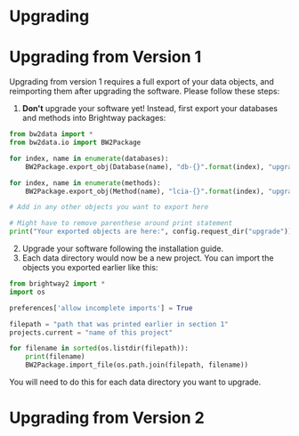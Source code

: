 # Upgrading

# Upgrading from Version 1

Upgrading from version 1 requires a full export of your data objects, and reimporting them after upgrading the software. Please follow these steps:

1.  **Don\'t** upgrade your software yet! Instead, first export your
    databases and methods into Brightway packages:

``` python
from bw2data import *
from bw2data.io import BW2Package

for index, name in enumerate(databases):
    BW2Package.export_obj(Database(name), "db-{}".format(index), "upgrade")

for index, name in enumerate(methods):
    BW2Package.export_obj(Method(name), "lcia-{}".format(index), "upgrade")

# Add in any other objects you want to export here

# Might have to remove parenthese around print statement
print("Your exported objects are here:", config.request_dir("upgrade"))
```

2.  Upgrade your software following the installation guide.
3.  Each data directory would now be a new project. You can import the
    objects you exported earlier like this:

``` python
from brightway2 import *
import os

preferences['allow incomplete imports'] = True

filepath = "path that was printed earlier in section 1"
projects.current = "name of this project"

for filename in sorted(os.listdir(filepath)):
    print(filename)
    BW2Package.import_file(os.path.join(filepath, filename))
```

You will need to do this for each data directory you want to upgrade.

# Upgrading from Version 2

```{admonition} Add context here...

```